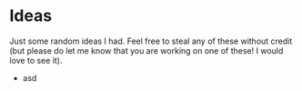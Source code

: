 # Ideas

Just some random ideas I had. Feel free to steal any of these without credit (but please do let me know that you are working on one of these! I would love to see it).  

- asd
